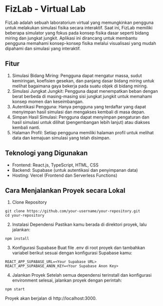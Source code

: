 # FizLab - Virtual Lab

FizLab adalah sebuah laboratorium virtual yang memungkinkan pengguna untuk melakukan simulasi fisika secara interaktif. Saat ini, FizLab memiliki beberapa simulator yang fokus pada konsep fisika dasar seperti bidang miring dan jungkat jungkit. Aplikasi ini dirancang untuk membantu pengguna memahami konsep-konsep fisika melalui visualisasi yang mudah dipahami dan simulasi yang interaktif.

## Fitur
1. Simulasi Bidang Miring: Pengguna dapat mengatur massa, sudut kemiringan, koefisien gesekan, dan panjang dasar bidang miring untuk melihat bagaimana gaya bekerja pada suatu objek di bidang miring.
2. Simulasi Jungkat Jungkit: Pengguna dapat menempatkan beban dengan berat berbeda di masing-masing sisi jungkat jungkit untuk memahami konsep momen dan keseimbangan.
3. Autentikasi Pengguna: Hanya pengguna yang terdaftar yang dapat menyimpan hasil simulasi dan mengakses kembali di masa depan.
4. Simpan Hasil Simulasi: Pengguna dapat menyimpan pengaturan dan hasil simulasi untuk dilihat (pengembangan lebih lanjut) atau diakses kembali nanti.
5. Halaman Profil: Setiap pengguna memiliki halaman profil untuk melihat data dan kemajuan simulasi yang telah disimpan.

## Teknologi yang Digunakan
- Frontend: React.js, TypeScript, HTML, CSS
- Backend: Supabase (untuk autentikasi dan penyimpanan data)
- Hosting: Vercel (Frontend dan Serverless Functions)

## Cara Menjalankan Proyek secara Lokal
1. Clone Repository
```
git clone https://github.com/your-username/your-repository.git
cd your-repository
```

2. Instalasi Dependensi Pastikan kamu berada di direktori proyek, lalu jalankan:
```
npm install
```

3. Konfigurasi Supabase Buat file .env di root proyek dan tambahkan variabel berikut sesuai dengan konfigurasi Supabase kamu:
```
REACT_APP_SUPABASE_URL=<Your Supabase URL>
REACT_APP_SUPABASE_ANON_KEY=<Your Supabase Anon Key>
```

4. Jalankan Proyek Setelah semua dependensi terinstall dan konfigurasi environment selesai, jalankan proyek dengan perintah:
```
npm start
```

Proyek akan berjalan di http://localhost:3000.